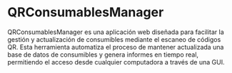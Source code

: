 # QRConsumablesManager
QRConsumablesManager es una aplicación web diseñada para facilitar la gestión y actualización de consumibles mediante el escaneo de códigos QR. Esta herramienta automatiza el proceso de mantener actualizada una base de datos de consumibles y genera informes en tiempo real, permitiendo el acceso desde cualquier computadora a través de una GUI.
